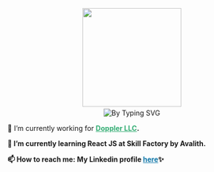 <div align="center" style='margin-bottom:4px'>
  <img align="center" width="200" style='style= max-width: 100%;' src="https://i.imgur.com/NwButYC.png"/>
</div>

<div align="center">
  <img align="center" src="https://readme-typing-svg.herokuapp.com?font=Fira+Code&size=18&pause=1000&color=EA526F&center=true&vCenter=true&height=40&lines=Hello%2C+welcome+to+my+gitHub+profile!;I'm+Cami%2C+front-end+developer.;Nice+to+see+you+here+%3A)" alt="By Typing SVG" />
</div>

<div align="left" style='margin-top:8px'>
  <p>🔭 I’m currently working for <a href="https://www.fromdoppler.com/" style="color: #33AD73;"><strong>Doppler LLC<strong></a>.</p>
  <p>🌱 I’m currently learning <strong>React JS<strong> at Skill Factory by <strong>Avalith<strong>.</p>
  <p>📫 How to reach me: My Linkedin profile <a href="https://www.fromdoppler.com/" style="color: #0e76a8;"><strong>here<strong></a>✨</p>
</div>
